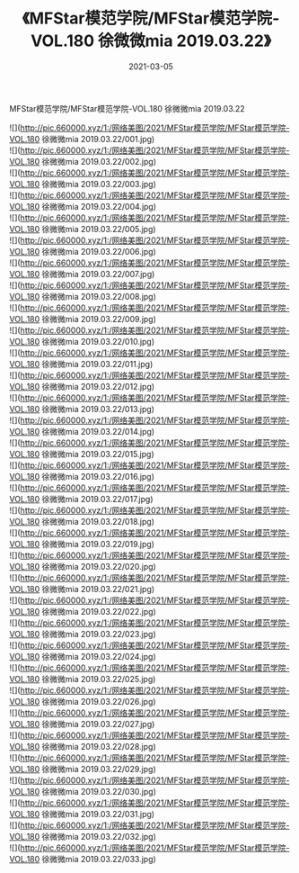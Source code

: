 ﻿---
layout: post
title:  《MFStar模范学院/MFStar模范学院-VOL.180 徐微微mia 2019.03.22》
date:   2021-03-05
img: http://pic.660000.xyz/1:/网络美图/2021/MFStar模范学院/MFStar模范学院-VOL.180 徐微微mia 2019.03.22/000.jpg
categories: [美女, 清纯, 唯美]
---

MFStar模范学院/MFStar模范学院-VOL.180 徐微微mia 2019.03.22

 ![](http://pic.660000.xyz/1:/网络美图/2021/MFStar模范学院/MFStar模范学院-VOL.180 徐微微mia 2019.03.22/001.jpg) <br>![](http://pic.660000.xyz/1:/网络美图/2021/MFStar模范学院/MFStar模范学院-VOL.180 徐微微mia 2019.03.22/002.jpg) <br>![](http://pic.660000.xyz/1:/网络美图/2021/MFStar模范学院/MFStar模范学院-VOL.180 徐微微mia 2019.03.22/003.jpg) <br>![](http://pic.660000.xyz/1:/网络美图/2021/MFStar模范学院/MFStar模范学院-VOL.180 徐微微mia 2019.03.22/004.jpg) <br>![](http://pic.660000.xyz/1:/网络美图/2021/MFStar模范学院/MFStar模范学院-VOL.180 徐微微mia 2019.03.22/005.jpg) <br>![](http://pic.660000.xyz/1:/网络美图/2021/MFStar模范学院/MFStar模范学院-VOL.180 徐微微mia 2019.03.22/006.jpg) <br>![](http://pic.660000.xyz/1:/网络美图/2021/MFStar模范学院/MFStar模范学院-VOL.180 徐微微mia 2019.03.22/007.jpg) <br>![](http://pic.660000.xyz/1:/网络美图/2021/MFStar模范学院/MFStar模范学院-VOL.180 徐微微mia 2019.03.22/008.jpg) <br>![](http://pic.660000.xyz/1:/网络美图/2021/MFStar模范学院/MFStar模范学院-VOL.180 徐微微mia 2019.03.22/009.jpg) <br>![](http://pic.660000.xyz/1:/网络美图/2021/MFStar模范学院/MFStar模范学院-VOL.180 徐微微mia 2019.03.22/010.jpg) <br>![](http://pic.660000.xyz/1:/网络美图/2021/MFStar模范学院/MFStar模范学院-VOL.180 徐微微mia 2019.03.22/011.jpg) <br>![](http://pic.660000.xyz/1:/网络美图/2021/MFStar模范学院/MFStar模范学院-VOL.180 徐微微mia 2019.03.22/012.jpg) <br>![](http://pic.660000.xyz/1:/网络美图/2021/MFStar模范学院/MFStar模范学院-VOL.180 徐微微mia 2019.03.22/013.jpg) <br>![](http://pic.660000.xyz/1:/网络美图/2021/MFStar模范学院/MFStar模范学院-VOL.180 徐微微mia 2019.03.22/014.jpg) <br>![](http://pic.660000.xyz/1:/网络美图/2021/MFStar模范学院/MFStar模范学院-VOL.180 徐微微mia 2019.03.22/015.jpg) <br>![](http://pic.660000.xyz/1:/网络美图/2021/MFStar模范学院/MFStar模范学院-VOL.180 徐微微mia 2019.03.22/016.jpg) <br>![](http://pic.660000.xyz/1:/网络美图/2021/MFStar模范学院/MFStar模范学院-VOL.180 徐微微mia 2019.03.22/017.jpg) <br>![](http://pic.660000.xyz/1:/网络美图/2021/MFStar模范学院/MFStar模范学院-VOL.180 徐微微mia 2019.03.22/018.jpg) <br>![](http://pic.660000.xyz/1:/网络美图/2021/MFStar模范学院/MFStar模范学院-VOL.180 徐微微mia 2019.03.22/019.jpg) <br>![](http://pic.660000.xyz/1:/网络美图/2021/MFStar模范学院/MFStar模范学院-VOL.180 徐微微mia 2019.03.22/020.jpg) <br>![](http://pic.660000.xyz/1:/网络美图/2021/MFStar模范学院/MFStar模范学院-VOL.180 徐微微mia 2019.03.22/021.jpg) <br>![](http://pic.660000.xyz/1:/网络美图/2021/MFStar模范学院/MFStar模范学院-VOL.180 徐微微mia 2019.03.22/022.jpg) <br>![](http://pic.660000.xyz/1:/网络美图/2021/MFStar模范学院/MFStar模范学院-VOL.180 徐微微mia 2019.03.22/023.jpg) <br>![](http://pic.660000.xyz/1:/网络美图/2021/MFStar模范学院/MFStar模范学院-VOL.180 徐微微mia 2019.03.22/024.jpg) <br>![](http://pic.660000.xyz/1:/网络美图/2021/MFStar模范学院/MFStar模范学院-VOL.180 徐微微mia 2019.03.22/025.jpg) <br>![](http://pic.660000.xyz/1:/网络美图/2021/MFStar模范学院/MFStar模范学院-VOL.180 徐微微mia 2019.03.22/026.jpg) <br>![](http://pic.660000.xyz/1:/网络美图/2021/MFStar模范学院/MFStar模范学院-VOL.180 徐微微mia 2019.03.22/027.jpg) <br>![](http://pic.660000.xyz/1:/网络美图/2021/MFStar模范学院/MFStar模范学院-VOL.180 徐微微mia 2019.03.22/028.jpg) <br>![](http://pic.660000.xyz/1:/网络美图/2021/MFStar模范学院/MFStar模范学院-VOL.180 徐微微mia 2019.03.22/029.jpg) <br>![](http://pic.660000.xyz/1:/网络美图/2021/MFStar模范学院/MFStar模范学院-VOL.180 徐微微mia 2019.03.22/030.jpg) <br>![](http://pic.660000.xyz/1:/网络美图/2021/MFStar模范学院/MFStar模范学院-VOL.180 徐微微mia 2019.03.22/031.jpg) <br>![](http://pic.660000.xyz/1:/网络美图/2021/MFStar模范学院/MFStar模范学院-VOL.180 徐微微mia 2019.03.22/032.jpg) <br>![](http://pic.660000.xyz/1:/网络美图/2021/MFStar模范学院/MFStar模范学院-VOL.180 徐微微mia 2019.03.22/033.jpg) <br>